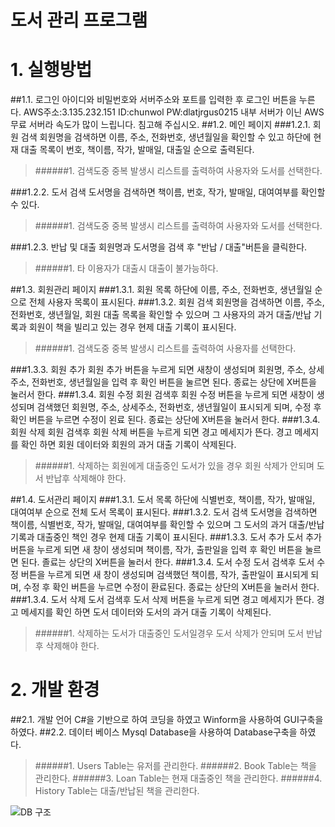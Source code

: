 도서 관리 프로그램
======================
# 1. 실행방법
##1.1. 로그인
	아이디와 비밀번호와 서버주소와 포트를 입력한 후 로그인 버튼을 누른다. AWS주소:3.135.232.151 ID:chunwol PW:dlatjrgus0215
    내부 서버가 이닌 AWS 무료 서버라 속도가 많이 느립니다. 침고해 주십시오.
##1.2. 메인 페이지
###1.2.1. 회원 검색
	회원명을 검색하면 이름, 주소, 전화번호, 생년월일을 확인할 수 있고
	하단에 현재 대출 목록이 번호, 책이름, 작가, 발매일, 대출일 순으로 출력된다.
>######1. 검색도중 중복 발생시 리스트를 출력하여 사용자와 도서를 선택한다.

###1.2.2. 도서 검색
	도서명을 검색하면 책이름, 번호, 작가, 발매일, 대여여부를 확인할 수 있다.
>######1. 검색도중 중복 발생시 리스트를 출력하여 사용자와 도서를 선택한다.

###1.2.3. 반납 및 대출
	회원명과 도서명을 검색 후 "반납 / 대출"버튼을 클릭한다.
>######1. 타 이용자가 대출시 대출이 불가능하다.

##1.3. 회원관리 페이지
###1.3.1. 회원 목록
	하단에 이름, 주소, 전화번호, 생년월일 순으로 전체 사용자 목록이 표시된다.
###1.3.2. 회원 검색
	회원명을 검색하면 이름, 주소, 전화번호, 생년월일, 회원 대출 목록을 확인할 수 있으며 그 사용자의 과거 대출/반납 기록과 회원이 책을 빌리고 있는 경우 현제 대출 기록이 표시된다.
>######1. 검색도중 중복 발생시 리스트를 출력하여 사용자를 선택한다.

###1.3.3. 회원 추가
	회원 추가 버튼을 누르게 되면 새창이 생성되며 회원명, 주소, 상세주소, 전화번호, 생년월일을 입력 후 확인 버튼을 눌르면 된다.
    종료는 상단에 X버튼을 눌러서 한다.
###1.3.4. 회원 수정
	회원 검색후 회원 수정 버튼을 누르게 되면 새창이 생성되며 검색했던 회원명, 주소, 상세주소, 전화번호, 생년월일이 표시되게 되며, 수정 후 확인 버튼을 누르면 수정이 왼료 된다.
    종료는 상단에 X버튼을 눌러서 한다.
###1.3.4. 회원 삭제
	회원 검색후 회원 삭제 버튼을 누르게 되면 경고 메세지가 뜬다.
    경고 메세지를 확인 하면 회원 데이터와 회원의 과거 대출 기록이 삭제된다.
>######1. 삭제하는 회원에게 대출중인 도서가 있을 경우 회원 삭제가 안되며 도서 반납후 삭제해야 한다.

##1.4. 도서관리 페이지
###1.3.1. 도서 목록
	하단에 식별번호, 책이름, 작가, 발매일, 대여여부 순으로 전체 도서 목록이 표시된다.
###1.3.2. 도서 검색
	도서명을 검색하면 책이름, 식별번호, 작가, 발매일, 대여여부를 확인할 수 있으며 그 도서의 과거 대출/반납 기록과 대출중인 책인 경우 현제 대출 기록이 표시된다.
###1.3.3. 도서 추가
	도서 추가 버튼을 누르게 되면 새 창이 생성되며 책이름, 작가, 출판일을 입력 후 확인 버튼을 눌르면 된다.
    졸료는 상단의 X버튼을 눌러서 한다.
###1.3.4. 도서 수정
	도서 검색후 도서 수정 버튼을 누르게 되면 새 창이 생성되며 검색했던 책이름, 작가, 출판일이 표시되게 되며, 수정 후 확인 버튼을 누르면 수정이 환료된다.
    종료는 상단의 X버튼을 눌러서 한다.
###1.3.4. 도서 삭제
	도서 검색후 도서 삭제 버튼을 누르게 되면 경고 메세지가 뜬다.
    경고 메세지를 확인 하면 도서 데이터와 도서의 과거 대출 기록이 삭제된다.
>######1. 삭제하는 도서가 대출중인 도서일경우 도서 삭제가 안되며 도서 반납후 삭제해야 한다.

# 2. 개발 환경
##2.1. 개발 언어
	C#을 기반으로 하여 코딩을 하였고 Winform을 사용하여 GUI구축을 하였다.
##2.2. 데이터 베이스
	Mysql Database을 사용하여 Database구축을 하였다.
>######1. Users Table는 유저를 관리한다.
>######2. Book Table는 책을 관리한다.
>######3. Loan Table는 현재 대출중인 책을 관리한다.
>######4. History Table는 대출/반납된 책을 관리한다.

![DB 구조](https://www.dropbox.com/s/947pd2xoiq61e1v/DB.png?dl=1)

